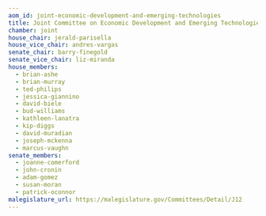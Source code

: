 ```yaml
---
aom_id: joint-economic-development-and-emerging-technologies
title: Joint Committee on Economic Development and Emerging Technologies
chamber: joint
house_chair: jerald-parisella
house_vice_chair: andres-vargas
senate_chair: barry-finegold
senate_vice_chair: liz-miranda
house_members:
  - brian-ashe
  - brian-murray
  - ted-philips
  - jessica-giannino
  - david-biele
  - bud-williams
  - kathleen-lanatra
  - kip-diggs
  - david-muradian
  - joseph-mckenna
  - marcus-vaughn
senate_members:
  - joanne-comerford
  - john-cronin
  - adam-gomez
  - susan-moran
  - patrick-oconnor
malegislature_url: https://malegislature.gov/Committees/Detail/J12
---
```


